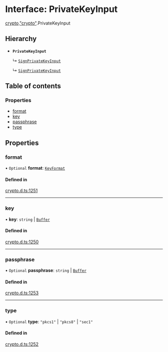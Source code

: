 # Interface: PrivateKeyInput

[crypto](../modules/crypto.md).["crypto"](../modules/crypto._crypto_.md).PrivateKeyInput

## Hierarchy

- **`PrivateKeyInput`**

  ↳ [`SignPrivateKeyInput`](crypto._crypto_.SignPrivateKeyInput.md)

  ↳ [`SignPrivateKeyInput`](crypto._node_crypto_.SignPrivateKeyInput.md)

## Table of contents

### Properties

- [format](crypto._crypto_.PrivateKeyInput.md#format)
- [key](crypto._crypto_.PrivateKeyInput.md#key)
- [passphrase](crypto._crypto_.PrivateKeyInput.md#passphrase)
- [type](crypto._crypto_.PrivateKeyInput.md#type)

## Properties

### format

• `Optional` **format**: [`KeyFormat`](../modules/crypto._crypto_.md#keyformat)

#### Defined in

[crypto.d.ts:1251](https://github.com/goodcodedev/bun-types/blob/8bd1b3a/crypto.d.ts#L1251)

___

### key

• **key**: `string` \| [`Buffer`](../modules/buffer._buffer_.md#buffer)

#### Defined in

[crypto.d.ts:1250](https://github.com/goodcodedev/bun-types/blob/8bd1b3a/crypto.d.ts#L1250)

___

### passphrase

• `Optional` **passphrase**: `string` \| [`Buffer`](../modules/buffer._buffer_.md#buffer)

#### Defined in

[crypto.d.ts:1253](https://github.com/goodcodedev/bun-types/blob/8bd1b3a/crypto.d.ts#L1253)

___

### type

• `Optional` **type**: ``"pkcs1"`` \| ``"pkcs8"`` \| ``"sec1"``

#### Defined in

[crypto.d.ts:1252](https://github.com/goodcodedev/bun-types/blob/8bd1b3a/crypto.d.ts#L1252)
